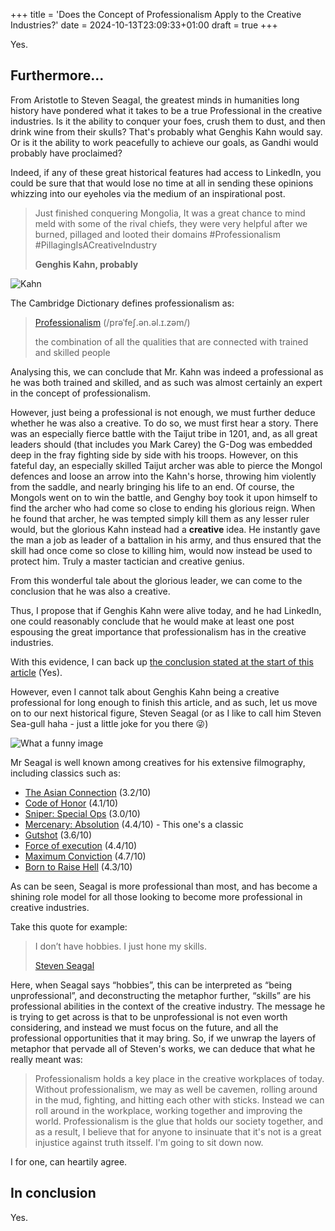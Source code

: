 +++
title = 'Does the Concept of Professionalism Apply to the Creative Industries?'
date = 2024-10-13T23:09:33+01:00
draft = true
+++

<!-- 
* Have a good digital presence/history

 -->

Yes.

## Furthermore...

From Aristotle to Steven Seagal, the greatest minds in humanities long history have pondered what it takes to be a true Professional in the creative industries.
Is it the ability to conquer your foes, crush them to dust, and then drink wine from their skulls? That's probably what Genghis Kahn would say.
Or is it the ability to work peacefully to achieve our goals, as Gandhi would probably have proclaimed?

Indeed, if any of these great historical features had access to LinkedIn, you could be sure that that would lose no time at all in sending these opinions whizzing into our eyeholes via the medium of an inspirational post.

> Just finished conquering Mongolia, It was a great chance to mind meld with some of the rival chiefs, they were very helpful after we burned, pillaged and looted their domains #Professionalism #PillagingIsACreativeIndustry
>
> **Genghis Kahn, probably**
> 
![Kahn](KahnedIn.png)

The Cambridge Dictionary defines professionalism as:

> [Professionalism](https://dictionary.cambridge.org/dictionary/english/professionalism)
> (/prəˈfeʃ.ən.əl.ɪ.zəm/)
>
> the combination of all the qualities that are connected with trained and skilled people

Analysing this, we can conclude that Mr. Kahn was indeed a professional as he was both trained and skilled, and as such was almost certainly an expert in the concept of professionalism.

However, just being a professional is not enough, we must further deduce whether he was also a creative. To do so, we must first hear a story. There was an especially fierce battle with the Taijut tribe in 1201, and, as all great leaders should (that includes you Mark Carey) the G-Dog was embedded deep in the fray fighting side by side with his troops. However, on this fateful day, an especially skilled Taijut archer was able to pierce the Mongol defences and loose an arrow into the Kahn's horse, throwing him violently from the saddle, and nearly bringing his life to an end. Of course, the Mongols went on to win the battle, and Genghy boy took it upon himself to find the archer who had come so close to ending his glorious reign. When he found that archer, he was tempted simply kill them as any lesser ruler would, but the glorious Kahn instead had a **creative** idea. He instantly gave the man a job as leader of a battalion in his army, and thus ensured that the skill had once come so close to killing him, would now instead be used to protect him. Truly a master tactician and creative genius.

From this wonderful tale about the glorious leader, we can come to the conclusion that he was also a creative.

Thus, I propose that if Genghis Kahn were alive today, and he had LinkedIn, one could reasonably conclude that he would make at least one post espousing the great importance that professionalism has in the creative industries.

With this evidence, I can back up [the conclusion stated at the start of this article](#does-the-concept-of-professionalism-apply-to-the-creative-industries) (Yes).

However, even I cannot talk about Genghis Kahn being a creative professional for long enough to finish this article, and as such, let us move on to our next historical figure, Steven Seagal (or as I like to call him Steven Sea-gull haha - just a little joke for you there 😜)

![What a funny image](seagull.jpg)

Mr Seagal is well known among creatives for his extensive filmography, including classics such as:
* [The Asian Connection](https://www.imdb.com/title/tt3187378/?ref_=ls_t_1) (3.2/10)
* [Code of Honor](https://www.imdb.com/title/tt4060866/?ref_=ls_t_2) (4.1/10)
* [Sniper: Special Ops](https://www.imdb.com/title/tt5344794/?ref_=ls_t_3) (3.0/10)
* [Mercenary: Absolution](https://www.imdb.com/title/tt3503840/?ref_=ls_t_4) (4.4/10) - This one's a classic
* [Gutshot](https://www.imdb.com/title/tt2252552/?ref_=ls_t_5) (3.6/10)
* [Force of execution](https://www.imdb.com/title/tt2611626/?ref_=ls_t_6) (4.4/10)
* [Maximum Conviction](https://www.imdb.com/title/tt2119474/?ref_=ls_t_7) (4.7/10)
* [Born to Raise Hell](https://www.imdb.com/title/tt1528718/?ref_=ls_t_8) (4.3/10)

As can be seen, Seagal is more professional than most, and has become a shining role model for all those looking to become more professional in creative industries.

Take this quote for example:

> I don’t have hobbies. I just hone my skills.
>
> [Steven Seagal](https://www.theguardian.com/film/2015/may/14/steven-seagal-the-mercenary-absolution-interview)

Here, when Seagal says “hobbies”, this can be interpreted as “being unprofessional”, and deconstructing the metaphor further, “skills” are his professional abilities in the context of the creative industry. The message he is trying to get across is that to be unprofessional is not even worth considering, and instead we must focus on the future, and all the professional opportunities that it may bring. So, if we unwrap the layers of metaphor that pervade all of Steven's works, we can deduce that what he really meant was:

> Professionalism holds a key place in the creative workplaces of today. Without professionalism, we may as well be cavemen, rolling around in the mud, fighting, and hitting each other with sticks. Instead we can roll around in the workplace, working together and improving the world. Professionalism is the glue that holds our society together, and as a result, I believe that for anyone to insinuate that it's not is a great injustice against truth itsself. I'm going to sit down now.

I for one, can heartily agree.

## In conclusion

Yes.